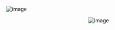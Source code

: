 <p align=“center”
  
![image](https://github.com/user-attachments/assets/879919b7-96f5-4308-99c3-d19858cdc23d)

</p>

<p align="center"
  
![image](https://github.com/user-attachments/assets/4cf68760-5349-4a00-b6bb-e6b92b49280d)

</p>
